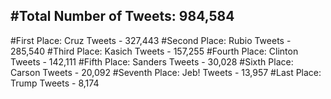 #Total Number of Tweets: 984,584 
---
#First Place: Cruz Tweets - 327,443
#Second Place: Rubio Tweets - 285,540
#Third Place: Kasich Tweets - 157,255
#Fourth Place: Clinton Tweets - 142,111
#Fifth Place: Sanders Tweets - 30,028
#Sixth Place: Carson Tweets - 20,092
#Seventh Place: Jeb! Tweets - 13,957
#Last Place: Trump Tweets - 8,174

